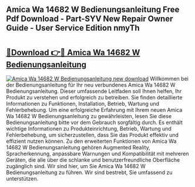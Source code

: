 ## Amica Wa 14682 W Bedienungsanleitung Free Pdf Download - Part-SYV New Repair Owner Guide - User Service Edition nmyTh

# <h2><a href="http://df1lct.blite.top/?on=Amica+Wa+14682+W+Bedienungsanleitung">🔗Download 👉🔴 Amica Wa 14682 W Bedienungsanleitung</a></h2>

[![Amica Wa 14682 W Bedienungsanleitung new download](https://i.imgur.com/lujVjoI.png)](http://df1lct.blite.top/?on=Amica+Wa+14682+W+Bedienungsanleitung)
Willkommen bei der Bedienungsanleitung für Ihr neu verbundenes Amica Wa 14682 W Bedienungsanleitung. Dieser umfassende Leitfaden soll Ihnen helfen, Ihr Produkt zu verstehen und erfolgreich zu betreiben. Sie finden detaillierte Informationen zu Funktionen, Installation, Betrieb, Wartung und Fehlerbehebung. Um eine erfolgreiche Erfahrung mit Ihrem neuen Amica Wa 14682 W Bedienungsanleitung zu gewährleisten, lesen Sie diese Bedienungsanleitung bitte vor dem Gebrauch sorgfältig durch. Es enthält wichtige Informationen zu Produkteinrichtung, Betrieb, Wartung und Fehlerbehebung, um sicherzustellen, dass Sie das Produkt effektiv und effizient nutzen können. Zu den erweiterten Funktionen von Amica Wa 14682 W Bedienungsanleitung gehören Augmented Reality, Spracherkennung, anpassbare Warnungen und Kompatibilität mit mehreren Geräten, die alle über die schlanke und benutzerfreundliche Oberfläche zugänglich sind. Wir sind hier, um Sie Amica Wa 14682 W Bedienungsanleitung zu führen. Wir sind bestrebt, Sie umfassend zu unterstützen.
